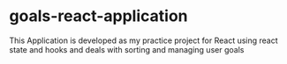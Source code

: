 # goals-react-application
This Application is developed as my practice project for React using react state and hooks and deals with sorting and managing user goals
